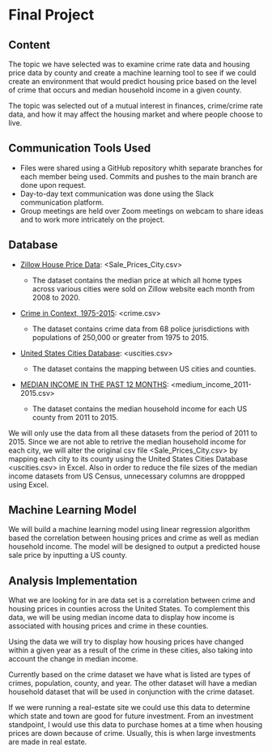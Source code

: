 # Final Project

## Content

The topic we have selected was to examine crime rate data and housing price data by county and create a machine learning tool to see if we could create an environment that would predict housing price based on the level of crime that occurs and median household income in a given county.

The topic was selected out of a mutual interest in finances, crime/crime rate data, and how it may affect the housing market and where people choose to live.


## Communication Tools Used

* Files were shared using a GitHub repository whith separate branches for each member being used. Commits and pushes to the main branch are done upon request.
* Day-to-day text communication was done using the Slack communication platform.
* Group meetings are held over Zoom meetings on webcam to share ideas and to work more intricately on the project.


## Database

* [Zillow House Price Data](https://www.kaggle.com/paultimothymooney/zillow-house-price-data): <Sale_Prices_City.csv>
  * The dataset contains the median price at which all home types across various cities were sold on Zillow website each month from 2008 to 2020. 

* [Crime in Context, 1975-2015](https://www.kaggle.com/marshallproject/crime-rates): <crime.csv> 
  * The dataset contains crime data from 68 police jurisdictions with populations of 250,000 or greater from 1975 to 2015. 

* [United States Cities Database](https://simplemaps.com/data/us-cities): <uscities.csv> 
  * The dataset contains the mapping between US cities and counties.

* [MEDIAN INCOME IN THE PAST 12 MONTHS](https://data.census.gov/cedsci/table?q=Median%20Household%20Income): <medium_income_2011-2015.csv>
  * The dataset contains the median household income for each US county from 2011 to 2015.

We will only use the data from all these datasets from the period of 2011 to 2015. Since we are not able to retrive the median household income for each city, we will alter the original csv file <Sale_Prices_City.csv> by mapping each city to its county using the United States Cities Database <uscities.csv> in Excel. Also in order to reduce the file sizes of the median income datasets from US Census, unnecessary columns are droppped using Excel.



## Machine Learning Model

We will build a machine learning model using linear regression algorithm based the correlation between housing prices and crime as well as median household income. The model will be designed to output a predicted house sale price by inputting a US county.

## Analysis Implementation

What we are looking for in are data set is a correlation between crime and housing prices in counties across the United States. To complement this data, we will be using median income data to display how income is associated with housing prices and crime in these counties.

Using the data we will try to display how housing prices have changed within a given year as a result of the crime in these cities, also taking into account the change in median income.

Currently based on the crime dataset we have what is listed are types of crimes, population, county, and year.
The other dataset will have a median household dataset that will be used in conjunction with the crime dataset.

If we were running a real-estate site we could use this data to determine which state and town are good for future investment. From an investment standpoint, I would use this data to purchase homes at a time when housing prices are down because of crime. Usually, this is when large investments are made in real estate. 

